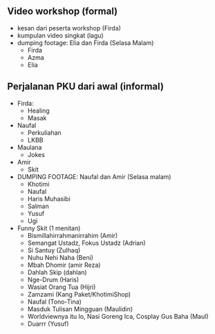 ## Video workshop (formal)
- kesan dari peserta workshop (Firda)
- kumpulan video singkat (lagu)
- dumping footage: Elia dan Firda (Selasa Malam)
	- Firda
	- Azma
	- Elia


## Perjalanan PKU dari awal (informal)
- Firda: 
	- Healing
	- Masak
- Naufal
	- Perkuliahan
	- LKBB
- Maulana
	- Jokes
- Amir
	- Skit
- DUMPING FOOTAGE: Naufal dan Amir (Selasa malam)
	- Khotimi
	- Naufal
	- Haris Muhasibi
	- Salman
	- Yusuf
	- Ugi
- Funny Skit (1 menitan)
	- Bismillahirrahmanirrahim (Amir)
	- Semangat Ustadz, Fokus Ustadz (Adrian)
	- Si Santuy (Zulhaq)
	- Nuhu Nehi Naha (Beni)
	- Mbah Dhomir (amir Reza)
	- Dahlah Skip (dahlan)
	- Nge-Drum (Haris)
	- Wasiat Orang Tua (Hijri)
	- Zamzami (Kang Paket/KhotimiShop)
	- Naufal (Tono-Tina)
	- Masduk Tulisan Mingguan (Maulidin)
	- Worldviewnya itu lo, Nasi Goreng Ica, Cosplay Gus Baha (Maul)
	- Duarrr (Yusuf)